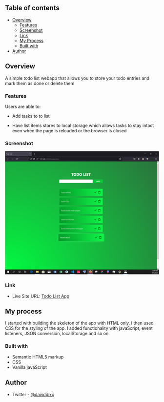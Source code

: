 ## Table of contents

- [Overview](#overview) 
  - [Features](#features)
  - [Screenshot](#screenshot)
  - [Link](#link)
  - [My Process](#my-process)
  - [Built with](#built-with)
- [Author](#author)

## Overview
A simple todo list webapp that allows you to store your todo entries and mark them as done or delete them

### Features

Users are able to:

- Add tasks to to list

- Have list items stores to local storage which allows tasks to stay intact even when the page is reloaded or the browser is closed

### Screenshot

![](/list.PNG)

### Link

- Live Site URL: [Todo List App](https://davids-todo-list.netlify.app/)

## My process
I started with building the skeleton of the app with HTML only, I then used CSS for the styling of the app.
I added functionality with javaScript; event listeners, JSON conversion, localStorage and so on. 

### Built with

- Semantic HTML5 markup
- CSS 
- Vanilla javaScript

## Author
- Twitter - [@daviddixx](https://www.twitter.com/dixx_david)

